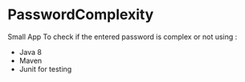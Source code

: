 # PasswordComplexity
Small App To check if the entered password is complex or not using : 
* Java 8 
* Maven
* Junit for testing
